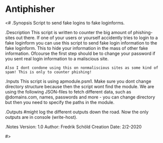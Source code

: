 # Antiphisher

<#
.Synopsis
    Script to send fake logins to fake loginforms. 

.Description
    This script is written to counter the big amount of phishing-sites out there. If one of your users or yourself accidently tries to login to a fake loginform you can use this script to send fake login information to the fake loginform. 
    This to hide your information in the mass of other fake information.
    Ofcourse the first step should be to change your password if you sent real login information to a maliscious site.

    Also I dont condone using this on nonmaliscious sites as some kind of spam! This is only to counter phishing!

.Inputs 
    This script is using apmodule.psm1. Make sure you dont change directory structure because then the script wont find the module.
    We are using the following JSON-files to fetch different data, such as @domains.com, names, passwords and more - you can change directory but then you need to specify the paths in the module.

.Outputs
    #might log the different outputs down the road. Now the only outputs are in console (write-host).

.Notes
    Version:        1.0
    Author:         Fredrik Schöld
    Creation Date:  2/2-2020

#>
